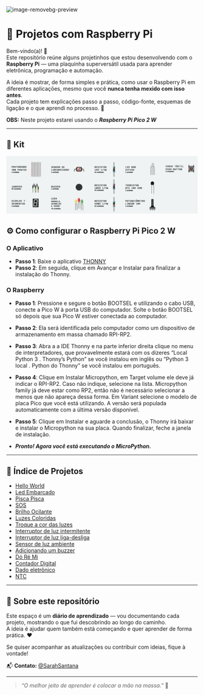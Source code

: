 <img width="400" height="400" alt="image-removebg-preview" src="https://github.com/user-attachments/assets/bff09504-47bd-409d-8eb1-496c6941783d" />

# 🧠 Projetos com Raspberry Pi

Bem-vindo(a)! 👋  
Este repositório reúne alguns projetinhos que estou desenvolvendo com o **Raspberry Pi** — uma plaquinha superversátil usada para aprender eletrônica, programação e automação.  

A ideia é mostrar, de forma simples e prática, como usar o Raspberry Pi em diferentes aplicações, mesmo que você **nunca tenha mexido com isso antes**.  
Cada projeto tem explicações passo a passo, código-fonte, esquemas de ligação e o que aprendi no processo. 🚀 

**OBS:** Neste projeto estarei usando o **_Raspberry Pi Pico 2 W_**

---
## 💼 Kit

![alt text](./assets/image.png)


## ⚙️ Como configurar o Raspberry Pi Pico 2 W
### O Aplicativo
- **Passo 1**: Baixe o aplicativo [THONNY](https://thonny.org/)
- **Passo 2**: Em seguida, clique em Avançar e Instalar para finalizar a instalação do Thonny.

### O Raspberry

- **Passo 1**: Pressione e segure o botão BOOTSEL e utilizando o cabo USB, conecte a Pico W à porta USB do computador. Solte o botão BOOTSEL só depois que sua Pico W estiver conectada ao computador.

- **Passo 2**: Ela será identificada pelo computador como um dispositivo de armazenamento em massa chamado RPI-RP2.

- **Passo 3**: Abra a a IDE Thonny e na parte inferior direita clique no menu de interpretadores, que provavelmente estará com os dizeres “Local Python 3 . Thonny’s Python” se você instalou em inglês ou “Python 3 local . Python do Thonny” se você instalou em português.

- **Passo 4**: Clique em Instalar Micropython, em Target volume ele deve já indicar o RPI-RP2. Caso não indique, selecione na lista. Micropython family já deve estar como RP2, então não é necessário selecionar a menos que não apareça dessa forma. Em Variant selecione o modelo de placa Pico que você está utilizando. A versão será populada automaticamente com a última versão disponível.

- **Passo 5**: Clique em Instalar e aguarde a conclusão, o Thonny irá baixar e instalar o Micropython na sua placa. Quando finalizar, feche a janela de instalação.

- _**Pronto! Agora você está executando o MicroPython.**_
---

## 📂 Índice de Projetos
- [Hello World](./projects/hello-world)
- [Led Embarcado](./projects/led-embarcado/)
- [Pisca Pisca](./projects/pisca-pisca/)
- [SOS](./projects/SOS-luminoso/)
- [Brilho Ocilante](./projects/brilho-ocilante/)
- [Luzes Coloridas](./projects/Luzes-coloridas/)
- [Troque a cor das luzes](./projects/troque-a-cor-das-luzes/)
- [Interruptor de luz intermitente](./projects/interruptor-de-luz-intermitente/)
- [Interruptor de luz liga-desliga](./projects/interruptor-de-luz-liga-desliga/)
- [Sensor de luz ambiente](./projects/sensor-de-luz-ambiente/)
- [Adicionando um buzzer](./projects/adicionando-buzzer/)
- [Dó Ré Mi](./projects/do-re-mi/)
- [Contador Digital](./projects/contador-digital/)
- [Dado eletrônico](./projects/dado-eletronico/)
- [NTC](./projects/ntc/)
---

## 🧭 Sobre este repositório
Este espaço é um **diário de aprendizado** — vou documentando cada projeto, mostrando o que fui descobrindo ao longo do caminho.  
A ideia é ajudar quem também está começando e quer aprender de forma prática. ❤️  

Se quiser acompanhar as atualizações ou contribuir com ideias, fique à vontade!  

📬 **Contato:** [@SarahSantana](https://www.linkedin.com/in/sarah-santana-843394200/)

---

> _“O melhor jeito de aprender é colocar a mão na massa.”_ 💪
